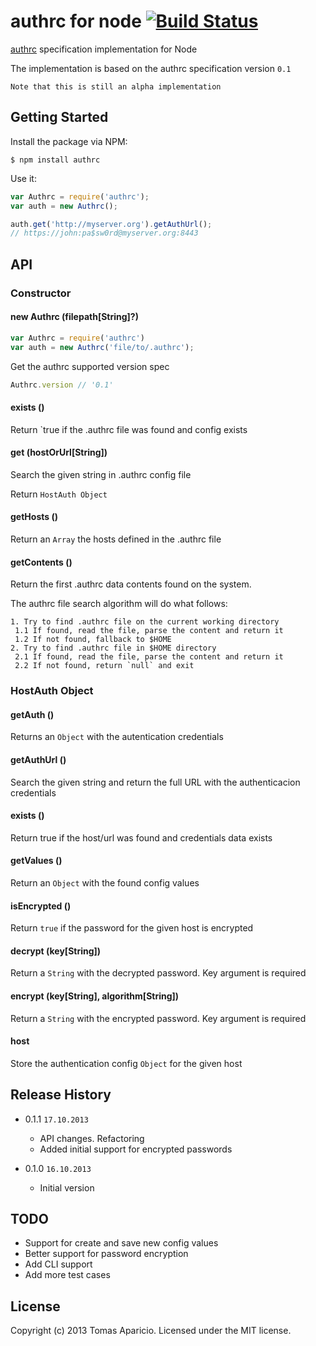 # authrc for node [![Build Status](https://secure.travis-ci.org/h2non/node-authrc.png?branch=master)](http://travis-ci.org/h2non/node-authrc)

[authrc](http://github.com/adesisnetlife/authrc) specification implementation for Node

The implementation is based on the authrc specification version `0.1`

`Note that this is still an alpha implementation`

## Getting Started

Install the package via NPM: 

```
$ npm install authrc
```

Use it:

```javascript
var Authrc = require('authrc');
var auth = new Authrc();

auth.get('http://myserver.org').getAuthUrl();
// https://john:pa$sw0rd@myserver.org:8443
```

## API

### Constructor

#### new Authrc (filepath[String]?)

```js
var Authrc = require('authrc')
var auth = new Authrc('file/to/.authrc');
```

Get the authrc supported version spec
```js
Authrc.version // '0.1'
```
#### exists ()

Return `true if the .authrc file was found and config exists

#### get (hostOrUrl[String])

Search the given string in .authrc config file

Return `HostAuth Object`

#### getHosts ()

Return an `Array` the hosts defined in the .authrc file

#### getContents ()

Return the first .authrc data contents found on the system.

The authrc file search algorithm will do what follows:

```
1. Try to find .authrc file on the current working directory
 1.1 If found, read the file, parse the content and return it
 1.2 If not found, fallback to $HOME
2. Try to find .authrc file in $HOME directory
 2.1 If found, read the file, parse the content and return it
 2.2 If not found, return `null` and exit
```

### HostAuth Object

#### getAuth ()

Returns an `Object` with the autentication credentials

#### getAuthUrl ()

Search the given string and return the full URL with the authenticacion credentials

#### exists ()

Return true if the host/url was found and credentials data exists

#### getValues ()

Return an `Object` with the found config values

#### isEncrypted ()

Return `true` if the password for the given host is encrypted

#### decrypt (key[String])

Return a `String` with the decrypted password. Key argument is required

#### encrypt (key[String], algorithm[String])

Return a `String` with the encrypted password. Key argument is required

#### host

Store the authentication config `Object` for the given host

## Release History

- 0.1.1 `17.10.2013`
  * API changes. Refactoring 
  * Added initial support for encrypted passwords

- 0.1.0 `16.10.2013`
  * Initial version

## TODO

- Support for create and save new config values
- Better support for password encryption
- Add CLI support
- Add more test cases

## License

Copyright (c) 2013 Tomas Aparicio. 
Licensed under the MIT license.
